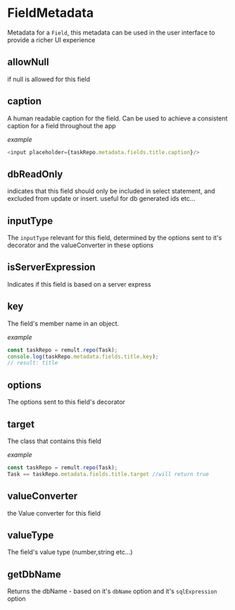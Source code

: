 # FieldMetadata
Metadata for a `Field`, this metadata can be used in the user interface to provide a richer UI experience
## allowNull
if null is allowed for this field
## caption
A human readable caption for the field. Can be used to achieve a consistent caption for a field throughout the app
   
   
   *example*
   ```ts
   <input placeholder={taskRepo.metadata.fields.title.caption}/>
   ```
   
## dbReadOnly
indicates that this field should only be included in select statement, and excluded from update or insert. useful for db generated ids etc...
## inputType
The `inputType` relevant for this field, determined by the options sent to it's decorator and the valueConverter in these options
## isServerExpression
Indicates if this field is based on a server express
## key
The field's member name in an object.
   
   
   *example*
   ```ts
   const taskRepo = remult.repo(Task);
   console.log(taskRepo.metadata.fields.title.key);
   // result: title
   ```
   
## options
The options sent to this field's decorator
## target
The class that contains this field
   
   
   *example*
   ```ts
   const taskRepo = remult.repo(Task);
   Task == taskRepo.metadata.fields.title.target //will return true
   ```
   
## valueConverter
the Value converter for this field
## valueType
The field's value type (number,string etc...)
## getDbName
Returns the dbName - based on it's `dbName` option and it's `sqlExpression` option
